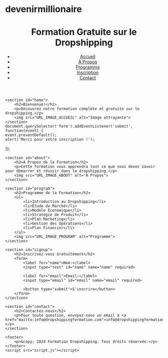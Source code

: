 # devenirmillionaire
<!DOCTYPE html>
<html lang="fr">
<head>
    <meta charset="UTF-8">
    <meta name="viewport" content="width=device-width, initial-scale=1.0">
    <title>Formation Gratuite sur le Dropshipping</title>
    <link rel="stylesheet" href="styles.css">
</head>
<body>
    <header>
        <h1>Formation Gratuite sur le Dropshipping</h1>
        <nav>
            <ul>
                <li><a href="#home">Accueil</a></li>
                <li><a href="#about">À Propos</a></li>
                <li><a href="#program">Programme</a></li>
                <li><a href="#signup">Inscription</a></li>
                <li><a href="#contact">Contact</a></li>
            </ul>
        </nav>
    </header>
    
    <section id="home">
        <h2>Bienvenue!</h2>
        <p>Découvrez notre formation complète et gratuite sur le dropshipping.</p>
        <img src="URL_IMAGE_ACCUEIL" alt="Image attrayante">
    </section>
    document.querySelector('form').addEventListener('submit', function(event) {
    event.preventDefault();
    alert('Merci pour votre inscription !');
});
    
    <section id="about">
        <h2>À Propos de la Formation</h2>
        <p>Cette formation vous apprendra tout ce que vous devez savoir pour démarrer et réussir dans le dropshipping.</p>
        <img src="URL_IMAGE_ABOUT" alt="À Propos">
    </section>
    
    <section id="program">
        <h2>Programme de la Formation</h2>
        <ul>
            <li>Introduction au Dropshipping</li>
            <li>Étude de Marché</li>
            <li>Modèle Économique</li>
            <li>Stratégie de Produit</li>
            <li>Plan Marketing</li>
            <li>Gestion des Opérations</li>
            <li>Plan Financier</li>
        </ul>
        <img src="URL_IMAGE_PROGRAM" alt="Programme">
    </section>
    
    <section id="signup">
        <h2>Inscrivez-vous Gratuitement</h2>
        <form>
            <label for="name">Nom:</label>
            <input type="text" id="name" name="name" required>
            
            <label for="email">Email:</label>
            <input type="email" id="email" name="email" required>
            
            <button type="submit">S'inscrire</button>
        </form>
    </section>
    
    <section id="contact">
        <h2>Contactez-nous</h2>
        <p>Pour toute question, envoyez-nous un email à <a href="mailto:info@dropshippingformation.com">info@dropshippingformation.com</a>.</p>
    </section>
    
    <footer>
        <p>&copy; 2024 Formation Dropshipping. Tous droits réservés.</p>
    </footer>
    <script src="script.js"></script>
</body>
</html>
